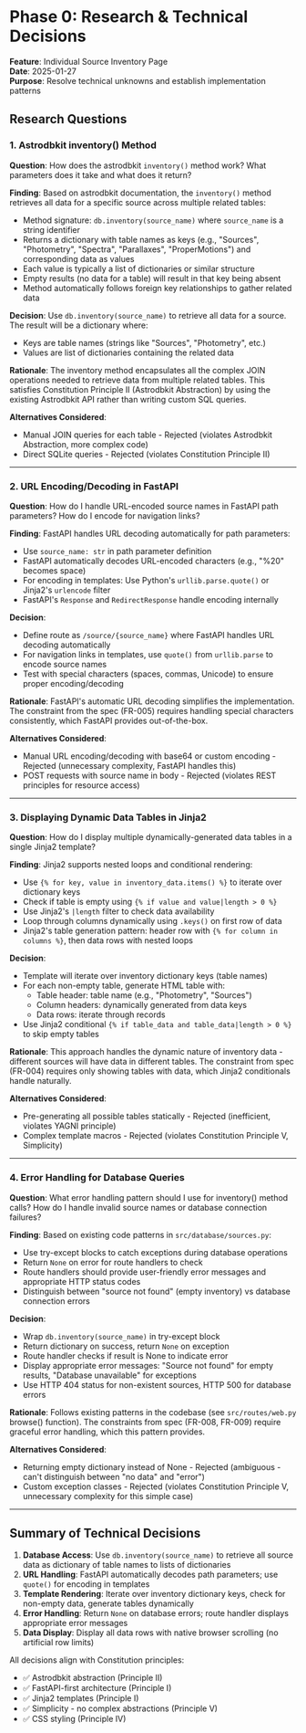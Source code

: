 # Phase 0: Research & Technical Decisions

**Feature**: Individual Source Inventory Page  
**Date**: 2025-01-27  
**Purpose**: Resolve technical unknowns and establish implementation patterns

## Research Questions

### 1. Astrodbkit inventory() Method

**Question**: How does the astrodbkit `inventory()` method work? What parameters does it take and what does it return?

**Finding**: Based on astrodbkit documentation, the `inventory()` method retrieves all data for a specific source across multiple related tables:
- Method signature: `db.inventory(source_name)` where `source_name` is a string identifier
- Returns a dictionary with table names as keys (e.g., "Sources", "Photometry", "Spectra", "Parallaxes", "ProperMotions") and corresponding data as values
- Each value is typically a list of dictionaries or similar structure
- Empty results (no data for a table) will result in that key being absent
- Method automatically follows foreign key relationships to gather related data

**Decision**: Use `db.inventory(source_name)` to retrieve all data for a source. The result will be a dictionary where:
- Keys are table names (strings like "Sources", "Photometry", etc.)
- Values are list of dictionaries containing the related data

**Rationale**: The inventory method encapsulates all the complex JOIN operations needed to retrieve data from multiple related tables. This satisfies Constitution Principle II (Astrodbkit Abstraction) by using the existing Astrodbkit API rather than writing custom SQL queries.

**Alternatives Considered**:
- Manual JOIN queries for each table - Rejected (violates Astrodbkit Abstraction, more complex code)
- Direct SQLite queries - Rejected (violates Constitution Principle II)

---

### 2. URL Encoding/Decoding in FastAPI

**Question**: How do I handle URL-encoded source names in FastAPI path parameters? How do I encode for navigation links?

**Finding**: FastAPI handles URL decoding automatically for path parameters:
- Use `source_name: str` in path parameter definition
- FastAPI automatically decodes URL-encoded characters (e.g., "%20" becomes space)
- For encoding in templates: Use Python's `urllib.parse.quote()` or Jinja2's `urlencode` filter
- FastAPI's `Response` and `RedirectResponse` handle encoding internally

**Decision**: 
- Define route as `/source/{source_name}` where FastAPI handles URL decoding automatically
- For navigation links in templates, use `quote()` from `urllib.parse` to encode source names
- Test with special characters (spaces, commas, Unicode) to ensure proper encoding/decoding

**Rationale**: FastAPI's automatic URL decoding simplifies the implementation. The constraint from the spec (FR-005) requires handling special characters consistently, which FastAPI provides out-of-the-box.

**Alternatives Considered**:
- Manual URL encoding/decoding with base64 or custom encoding - Rejected (unnecessary complexity, FastAPI handles this)
- POST requests with source name in body - Rejected (violates REST principles for resource access)

---

### 3. Displaying Dynamic Data Tables in Jinja2

**Question**: How do I display multiple dynamically-generated data tables in a single Jinja2 template?

**Finding**: Jinja2 supports nested loops and conditional rendering:
- Use `{% for key, value in inventory_data.items() %}` to iterate over dictionary keys
- Check if table is empty using `{% if value and value|length > 0 %}`
- Use Jinja2's `|length` filter to check data availability
- Loop through columns dynamically using `.keys()` on first row of data
- Jinja2's table generation pattern: header row with `{% for column in columns %}`, then data rows with nested loops

**Decision**: 
- Template will iterate over inventory dictionary keys (table names)
- For each non-empty table, generate HTML table with:
  - Table header: table name (e.g., "Photometry", "Sources")
  - Column headers: dynamically generated from data keys
  - Data rows: iterate through records
- Use Jinja2 conditional `{% if table_data and table_data|length > 0 %}` to skip empty tables

**Rationale**: This approach handles the dynamic nature of inventory data - different sources will have data in different tables. The constraint from spec (FR-004) requires only showing tables with data, which Jinja2 conditionals handle naturally.

**Alternatives Considered**:
- Pre-generating all possible tables statically - Rejected (inefficient, violates YAGNI principle)
- Complex template macros - Rejected (violates Constitution Principle V, Simplicity)

---

### 4. Error Handling for Database Queries

**Question**: What error handling pattern should I use for inventory() method calls? How do I handle invalid source names or database connection failures?

**Finding**: Based on existing code patterns in `src/database/sources.py`:
- Use try-except blocks to catch exceptions during database operations
- Return `None` on error for route handlers to check
- Route handlers should provide user-friendly error messages and appropriate HTTP status codes
- Distinguish between "source not found" (empty inventory) vs database connection errors

**Decision**:
- Wrap `db.inventory(source_name)` in try-except block
- Return dictionary on success, return `None` on exception
- Route handler checks if result is None to indicate error
- Display appropriate error messages: "Source not found" for empty results, "Database unavailable" for exceptions
- Use HTTP 404 status for non-existent sources, HTTP 500 for database errors

**Rationale**: Follows existing patterns in the codebase (see `src/routes/web.py` browse() function). The constraints from spec (FR-008, FR-009) require graceful error handling, which this pattern provides.

**Alternatives Considered**:
- Returning empty dictionary instead of None - Rejected (ambiguous - can't distinguish between "no data" and "error")
- Custom exception classes - Rejected (violates Constitution Principle V, unnecessary complexity for this simple case)

---

## Summary of Technical Decisions

1. **Database Access**: Use `db.inventory(source_name)` to retrieve all source data as dictionary of table names to lists of dictionaries
2. **URL Handling**: FastAPI automatically decodes path parameters; use `quote()` for encoding in templates
3. **Template Rendering**: Iterate over inventory dictionary keys, check for non-empty data, generate tables dynamically
4. **Error Handling**: Return `None` on database errors; route handler displays appropriate error messages
5. **Data Display**: Display all data rows with native browser scrolling (no artificial row limits)

All decisions align with Constitution principles:
- ✅ Astrodbkit abstraction (Principle II)
- ✅ FastAPI-first architecture (Principle I)
- ✅ Jinja2 templates (Principle I)
- ✅ Simplicity - no complex abstractions (Principle V)
- ✅ CSS styling (Principle IV)

